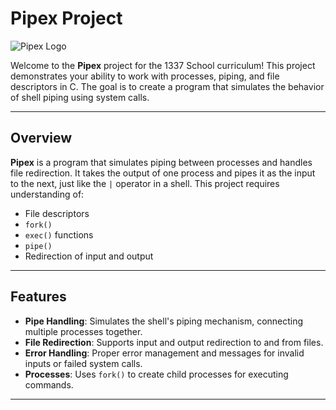 # Pipex Project

![Pipex Logo](https://via.placeholder.com/150)  <!-- You can replace this with an actual image link -->

Welcome to the **Pipex** project for the 1337 School curriculum! This project demonstrates your ability to work with processes, piping, and file descriptors in C. The goal is to create a program that simulates the behavior of shell piping using system calls.

---

## Overview

**Pipex** is a program that simulates piping between processes and handles file redirection. It takes the output of one process and pipes it as the input to the next, just like the `|` operator in a shell. This project requires understanding of:

- File descriptors
- `fork()`
- `exec()` functions
- `pipe()`
- Redirection of input and output

---

## Features

- **Pipe Handling**: Simulates the shell's piping mechanism, connecting multiple processes together.
- **File Redirection**: Supports input and output redirection to and from files.
- **Error Handling**: Proper error management and messages for invalid inputs or failed system calls.
- **Processes**: Uses `fork()` to create child processes for executing commands.

---
